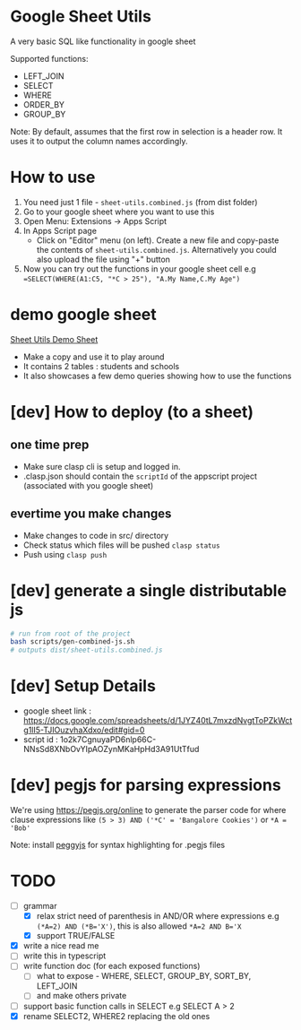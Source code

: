 # Google Sheet Utils
A very basic SQL like functionality in google sheet

Supported functions:
- LEFT_JOIN
- SELECT
- WHERE
- ORDER_BY
- GROUP_BY

Note: By default, assumes that the first row in selection is a header row. It uses it to output the column names accordingly.

# How to use
1. You need just 1 file - `sheet-utils.combined.js` (from dist folder)
2. Go to your google sheet where you want to use this
3. Open Menu: Extensions -> Apps Script
4. In Apps Script page
    - Click on "Editor" menu (on left). Create a new file and copy-paste the contents of `sheet-utils.combined.js`. Alternatively you could also upload the file using "+" button
5. Now you can try out the functions in your google sheet cell e.g `=SELECT(WHERE(A1:C5, "*C > 25"), "A.My Name,C.My Age")`

# demo google sheet
[Sheet Utils Demo Sheet](https://docs.google.com/spreadsheets/d/12xaK4kUavxLsKTN-yimtWjsoAlZacLruIlQkzW4W7CU/edit#gid=0)

- Make a copy and use it to play around
- It contains 2 tables : students and schools
- It also showcases a few demo queries showing how to use the functions

# [dev] How to deploy (to a sheet)

## one time prep
- Make sure clasp cli is setup and logged in.
- .clasp.json should contain the `scriptId` of the appscript project (associated with you google sheet)

## evertime you make changes
- Make changes to code in src/ directory
- Check status which files will be pushed `clasp status`
- Push using `clasp push`

# [dev] generate a single distributable js
```bash
# run from root of the project
bash scripts/gen-combined-js.sh
# outputs dist/sheet-utils.combined.js
```

# [dev] Setup Details
- google sheet link : https://docs.google.com/spreadsheets/d/1JYZ40tL7mxzdNvgtToPZkWctg1lI5-TJIOuzvhaXdxo/edit#gid=0
- script id : 1o2k7CgnuyaPD6nlp66C-NNsSd8XNbOvYIpAOZynMKaHpHd3A91UtTfud

# [dev] pegjs for parsing expressions
We're using https://pegjs.org/online to generate the parser code for where clause expressions like
`(5 > 3) AND ('*C' = 'Bangalore Cookies')` or `*A = 'Bob'`

Note: install [peggyjs](https://marketplace.visualstudio.com/items?itemName=PeggyJS.peggy-language) for syntax highlighting for .pegjs files

# TODO
- [ ] grammar
    - [x] relax strict need of parenthesis in AND/OR where expressions e.g `(*A=2) AND (*B='X')`, this is also allowed `*A=2 AND B='X`
    - [x] support TRUE/FALSE
- [x] write a nice read me
- [ ] write this in typescript
- [ ] write function doc (for each exposed functions)
    - [ ] what to expose - WHERE, SELECT, GROUP_BY, SORT_BY, LEFT_JOIN
    - [ ] and make others private
- [ ] support basic function calls in SELECT e.g SELECT A > 2
- [x] rename SELECT2, WHERE2 replacing the old ones 